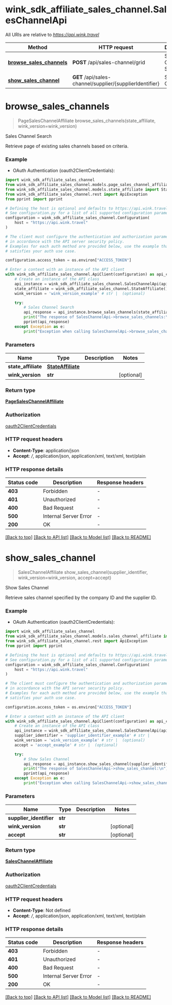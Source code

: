 # wink_sdk_affiliate_sales_channel.SalesChannelApi

All URIs are relative to *https://api.wink.travel*

Method | HTTP request | Description
------------- | ------------- | -------------
[**browse_sales_channels**](SalesChannelApi.md#browse_sales_channels) | **POST** /api/sales-channel/grid | Sales Channel Search
[**show_sales_channel**](SalesChannelApi.md#show_sales_channel) | **GET** /api/sales-channel/supplier/{supplierIdentifier} | Show Sales Channel


# **browse_sales_channels**
> PageSalesChannelAffiliate browse_sales_channels(state_affiliate, wink_version=wink_version)

Sales Channel Search

Retrieve page of existing sales channels based on criteria.

### Example

* OAuth Authentication (oauth2ClientCredentials):

```python
import wink_sdk_affiliate_sales_channel
from wink_sdk_affiliate_sales_channel.models.page_sales_channel_affiliate import PageSalesChannelAffiliate
from wink_sdk_affiliate_sales_channel.models.state_affiliate import StateAffiliate
from wink_sdk_affiliate_sales_channel.rest import ApiException
from pprint import pprint

# Defining the host is optional and defaults to https://api.wink.travel
# See configuration.py for a list of all supported configuration parameters.
configuration = wink_sdk_affiliate_sales_channel.Configuration(
    host = "https://api.wink.travel"
)

# The client must configure the authentication and authorization parameters
# in accordance with the API server security policy.
# Examples for each auth method are provided below, use the example that
# satisfies your auth use case.

configuration.access_token = os.environ["ACCESS_TOKEN"]

# Enter a context with an instance of the API client
with wink_sdk_affiliate_sales_channel.ApiClient(configuration) as api_client:
    # Create an instance of the API class
    api_instance = wink_sdk_affiliate_sales_channel.SalesChannelApi(api_client)
    state_affiliate = wink_sdk_affiliate_sales_channel.StateAffiliate() # StateAffiliate | 
    wink_version = 'wink_version_example' # str |  (optional)

    try:
        # Sales Channel Search
        api_response = api_instance.browse_sales_channels(state_affiliate, wink_version=wink_version)
        print("The response of SalesChannelApi->browse_sales_channels:\n")
        pprint(api_response)
    except Exception as e:
        print("Exception when calling SalesChannelApi->browse_sales_channels: %s\n" % e)
```



### Parameters


Name | Type | Description  | Notes
------------- | ------------- | ------------- | -------------
 **state_affiliate** | [**StateAffiliate**](StateAffiliate.md)|  | 
 **wink_version** | **str**|  | [optional] 

### Return type

[**PageSalesChannelAffiliate**](PageSalesChannelAffiliate.md)

### Authorization

[oauth2ClientCredentials](../README.md#oauth2ClientCredentials)

### HTTP request headers

 - **Content-Type**: application/json
 - **Accept**: */*, application/json, application/xml, text/xml, text/plain

### HTTP response details

| Status code | Description | Response headers |
|-------------|-------------|------------------|
**403** | Forbidden |  -  |
**401** | Unauthorized |  -  |
**400** | Bad Request |  -  |
**500** | Internal Server Error |  -  |
**200** | OK |  -  |

[[Back to top]](#) [[Back to API list]](../README.md#documentation-for-api-endpoints) [[Back to Model list]](../README.md#documentation-for-models) [[Back to README]](../README.md)

# **show_sales_channel**
> SalesChannelAffiliate show_sales_channel(supplier_identifier, wink_version=wink_version, accept=accept)

Show Sales Channel

Retrieve sales channel specified by the company ID and the supplier ID.

### Example

* OAuth Authentication (oauth2ClientCredentials):

```python
import wink_sdk_affiliate_sales_channel
from wink_sdk_affiliate_sales_channel.models.sales_channel_affiliate import SalesChannelAffiliate
from wink_sdk_affiliate_sales_channel.rest import ApiException
from pprint import pprint

# Defining the host is optional and defaults to https://api.wink.travel
# See configuration.py for a list of all supported configuration parameters.
configuration = wink_sdk_affiliate_sales_channel.Configuration(
    host = "https://api.wink.travel"
)

# The client must configure the authentication and authorization parameters
# in accordance with the API server security policy.
# Examples for each auth method are provided below, use the example that
# satisfies your auth use case.

configuration.access_token = os.environ["ACCESS_TOKEN"]

# Enter a context with an instance of the API client
with wink_sdk_affiliate_sales_channel.ApiClient(configuration) as api_client:
    # Create an instance of the API class
    api_instance = wink_sdk_affiliate_sales_channel.SalesChannelApi(api_client)
    supplier_identifier = 'supplier_identifier_example' # str | 
    wink_version = 'wink_version_example' # str |  (optional)
    accept = 'accept_example' # str |  (optional)

    try:
        # Show Sales Channel
        api_response = api_instance.show_sales_channel(supplier_identifier, wink_version=wink_version, accept=accept)
        print("The response of SalesChannelApi->show_sales_channel:\n")
        pprint(api_response)
    except Exception as e:
        print("Exception when calling SalesChannelApi->show_sales_channel: %s\n" % e)
```



### Parameters


Name | Type | Description  | Notes
------------- | ------------- | ------------- | -------------
 **supplier_identifier** | **str**|  | 
 **wink_version** | **str**|  | [optional] 
 **accept** | **str**|  | [optional] 

### Return type

[**SalesChannelAffiliate**](SalesChannelAffiliate.md)

### Authorization

[oauth2ClientCredentials](../README.md#oauth2ClientCredentials)

### HTTP request headers

 - **Content-Type**: Not defined
 - **Accept**: */*, application/json, application/xml, text/xml, text/plain

### HTTP response details

| Status code | Description | Response headers |
|-------------|-------------|------------------|
**403** | Forbidden |  -  |
**401** | Unauthorized |  -  |
**400** | Bad Request |  -  |
**500** | Internal Server Error |  -  |
**200** | OK |  -  |

[[Back to top]](#) [[Back to API list]](../README.md#documentation-for-api-endpoints) [[Back to Model list]](../README.md#documentation-for-models) [[Back to README]](../README.md)

